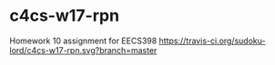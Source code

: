 # c4cs-w17-rpn
Homework 10 assignment for EECS398
https://travis-ci.org/sudoku-lord/c4cs-w17-rpn.svg?branch=master
